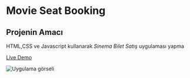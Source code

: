 # Movie Seat Booking
## Projenin Amacı

HTML,CSS ve Javascript kullanarak _Sinema Bilet Satış_ uygulaması yapma

[Live Demo](https://mustafadurmaz.github.io/projects/javascript/movie_seat_booking/)

![Uygulama görseli](https://mustafadurmaz.github.io/projects/javascript/movie_seat_booking/screen.jpg)
